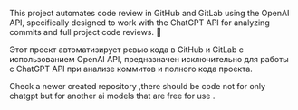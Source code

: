 This project automates code review in GitHub and GitLab using the OpenAI API, specifically designed to work with the ChatGPT API for analyzing commits and full project code reviews. 🚀

Этот проект автоматизирует ревью кода в GitHub и GitLab с использованием OpenAI API, предназначен исключительно для работы с ChatGPT API при анализе коммитов и полного кода проекта. 

Check a newer created repository ,there should be code not for only chatgpt but for another ai models that are free for use .
